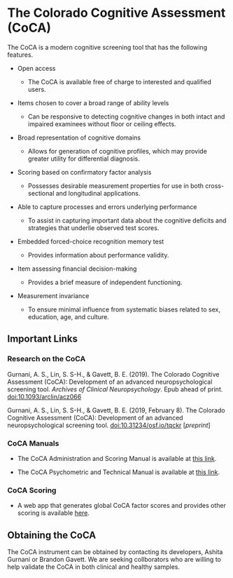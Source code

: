 # The Colorado Cognitive Assessment (CoCA)

The CoCA is a modern cognitive screening tool that has the following features.

- Open access
  - The CoCA is available free of charge to interested and qualified users. 

- Items chosen to cover a broad range of ability levels
  - Can be responsive to detecting cognitive changes in both intact and impaired examinees without floor or ceiling effects.

- Broad representation of cognitive domains
  - Allows for generation of cognitive profiles, which may provide greater utility for differential diagnosis.

- Scoring based on confirmatory factor analysis
  - Possesses desirable measurement properties for use in both cross-sectional and longitudinal applications.

- Able to capture processes and errors underlying performance
  - To assist in capturing important data about the cognitive deficits and strategies that underlie observed test scores.

- Embedded forced-choice recognition memory test
  - Provides information about performance validity.

- Item assessing financial decision-making
  - Provides a brief measure of independent functioning.

- Measurement invariance
  - To ensure minimal influence from systematic biases related to sex, education, age, and culture.

## Important Links

### Research on the CoCA

Gurnani, A. S., Lin, S. S-H., & Gavett, B. E. (2019). The Colorado Cognitive Assessment (CoCA): Development of an advanced neuropsychological screening tool. *Archives of Clinical Neuropsychology*. Epub ahead of print. [doi:10.1093/arclin/acz066](https://academic.oup.com/acn/advance-article/doi/10.1093/arclin/acz066/5618664?guestAccessKey=e3e0ddb2-6467-4f69-9952-ad5939b52931)

Gurnani, A. S., Lin, S. S-H., & Gavett, B. E. (2019, February 8). The Colorado Cognitive Assessment (CoCA): Development of an advanced neuropsychological screening tool. [doi:10.31234/osf.io/tqckr](https://doi.org/10.31234/osf.io/tqckr) [*preprint*]

### CoCA Manuals

- The CoCA Administration and Scoring Manual is available at [this link](CoCA_Manual.md).

- The CoCA Psychometric and Technical Manual is available at [this link](CoCA_Tech.md).

### CoCA Scoring

- A web app that generates global CoCA factor scores and provides other scoring is available [here](https://neuropsych.shinyapps.io/CoCA/).

## Obtaining the CoCA

The CoCA instrument can be obtained by contacting its developers, Ashita Gurnani or Brandon Gavett. We are seeking collborators who are willing to help validate the CoCA in both clinical and healthy samples.
